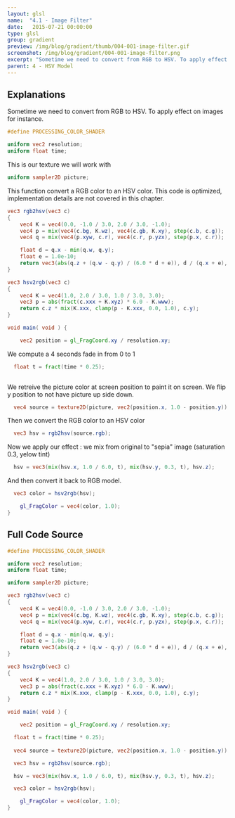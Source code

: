 ```yaml
---
layout: glsl
name:  "4.1 - Image Filter"
date:   2015-07-21 00:00:00
type: glsl
group: gradient
preview: /img/blog/gradient/thumb/004-001-image-filter.gif
screenshot: /img/blog/gradient/004-001-image-filter.png
excerpt: "Sometime we need to convert from RGB to HSV. To apply effect on images for instance."
parent: 4 - HSV Model
---
```

## Explanations

Sometime we need to convert from RGB to HSV. To apply effect on images for instance.

``` glsl
#define PROCESSING_COLOR_SHADER

uniform vec2 resolution;
uniform float time;

```

This is our texture we will work with

``` glsl
uniform sampler2D picture;

```

This function convert a RGB color to an HSV color.
This code is optimized, implementation details are not covered in this chapter.

``` glsl
vec3 rgb2hsv(vec3 c)
{
    vec4 K = vec4(0.0, -1.0 / 3.0, 2.0 / 3.0, -1.0);
    vec4 p = mix(vec4(c.bg, K.wz), vec4(c.gb, K.xy), step(c.b, c.g));
    vec4 q = mix(vec4(p.xyw, c.r), vec4(c.r, p.yzx), step(p.x, c.r));

    float d = q.x - min(q.w, q.y);
    float e = 1.0e-10;
    return vec3(abs(q.z + (q.w - q.y) / (6.0 * d + e)), d / (q.x + e), q.x);
}

vec3 hsv2rgb(vec3 c)
{
    vec4 K = vec4(1.0, 2.0 / 3.0, 1.0 / 3.0, 3.0);
    vec3 p = abs(fract(c.xxx + K.xyz) * 6.0 - K.www);
    return c.z * mix(K.xxx, clamp(p - K.xxx, 0.0, 1.0), c.y);
}

void main( void ) {

	vec2 position = gl_FragCoord.xy / resolution.xy;

```

We compute a 4 seconds fade in from 0 to 1

``` glsl
  float t = fract(time * 0.25);
	
```

We retreive the picture color at screen position to paint it on screen.
We flip y position to not have picture up side down.

``` glsl
  vec4 source = texture2D(picture, vec2(position.x, 1.0 - position.y));

```

Then we convert the RGB color to an HSV color

``` glsl
  vec3 hsv = rgb2hsv(source.rgb);

```

Now we apply our effect : we mix from original to "sepia" image (saturation 0.3, yelow tint)

``` glsl
  hsv = vec3(mix(hsv.x, 1.0 / 6.0, t), mix(hsv.y, 0.3, t), hsv.z);

```

And then convert it back to RGB model.

``` glsl
  vec3 color = hsv2rgb(hsv);

	gl_FragColor = vec4(color, 1.0);
}
```


## Full Code Source

``` glsl
#define PROCESSING_COLOR_SHADER

uniform vec2 resolution;
uniform float time;

uniform sampler2D picture;

vec3 rgb2hsv(vec3 c)
{
    vec4 K = vec4(0.0, -1.0 / 3.0, 2.0 / 3.0, -1.0);
    vec4 p = mix(vec4(c.bg, K.wz), vec4(c.gb, K.xy), step(c.b, c.g));
    vec4 q = mix(vec4(p.xyw, c.r), vec4(c.r, p.yzx), step(p.x, c.r));

    float d = q.x - min(q.w, q.y);
    float e = 1.0e-10;
    return vec3(abs(q.z + (q.w - q.y) / (6.0 * d + e)), d / (q.x + e), q.x);
}

vec3 hsv2rgb(vec3 c)
{
    vec4 K = vec4(1.0, 2.0 / 3.0, 1.0 / 3.0, 3.0);
    vec3 p = abs(fract(c.xxx + K.xyz) * 6.0 - K.www);
    return c.z * mix(K.xxx, clamp(p - K.xxx, 0.0, 1.0), c.y);
}

void main( void ) {

	vec2 position = gl_FragCoord.xy / resolution.xy;

  float t = fract(time * 0.25);
	
  vec4 source = texture2D(picture, vec2(position.x, 1.0 - position.y));

  vec3 hsv = rgb2hsv(source.rgb);

  hsv = vec3(mix(hsv.x, 1.0 / 6.0, t), mix(hsv.y, 0.3, t), hsv.z);

  vec3 color = hsv2rgb(hsv);

	gl_FragColor = vec4(color, 1.0);
}
```